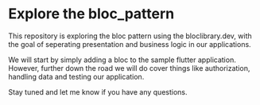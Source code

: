 # Explore the bloc_pattern

This repository is exploring the bloc pattern using the bloclibrary.dev, with the goal of seperating presentation and business logic in our applications. 

We will start by simply adding a bloc to the sample flutter application. However, further down the road we will do cover things like authorization, handling data and testing our application.

Stay tuned and let me know if you have any questions.

